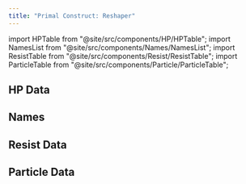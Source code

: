 ```yaml
---
title: "Primal Construct: Reshaper"
---
```


import HPTable from "@site/src/components/HP/HPTable";
import NamesList from "@site/src/components/Names/NamesList";
import ResistTable from "@site/src/components/Resist/ResistTable";
import ParticleTable from "@site/src/components/Particle/ParticleTable";

## HP Data

<HPTable item_key="primalconstructreshaper" data_src="enemy" />

## Names

<NamesList item_key="primalconstructreshaper" data_src="enemy" />

## Resist Data

<ResistTable item_key="primalconstructreshaper" data_src="enemy" />

## Particle Data

<ParticleTable item_key="primalconstructreshaper" data_src="enemy" />